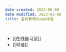 ```yaml
---
date created: 2022-06-09
date modified: 2023-03-08
title: 各种新潮的app体验
---
```


##
- [[在线自习室]]
- [[可话]]
